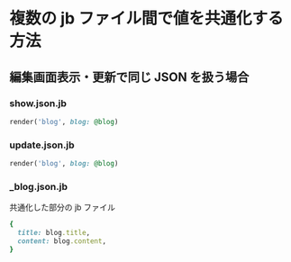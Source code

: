 # 複数の jb ファイル間で値を共通化する方法

## 編集画面表示・更新で同じ JSON を扱う場合

### show.json.jb

```ruby
render('blog', blog: @blog)
```

### update.json.jb

```ruby
render('blog', blog: @blog)
```

### \_blog.json.jb

共通化した部分の jb ファイル

```ruby
{
  title: blog.title,
  content: blog.content,
}
```
